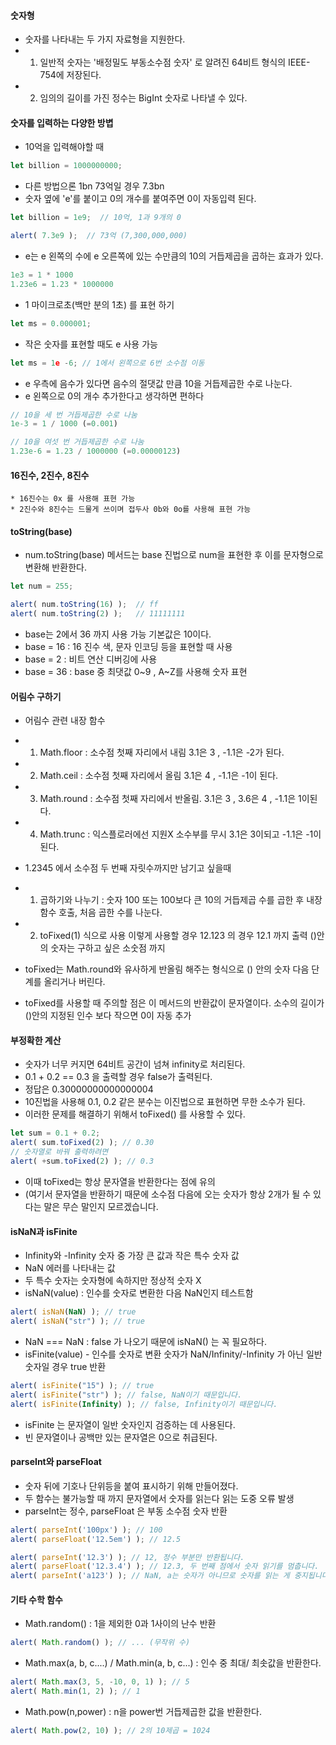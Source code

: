 #### 숫자형
  * 숫자를 나타내는 두 가지 자료형을 지원한다.
  * 1. 일반적 숫자는 '배정밀도 부동소수점 숫자' 로 알려진 64비트 형식의  IEEE-754에 저장된다.
  * 2. 임의의 길이를 가진 정수는 BigInt 숫자로 나타낼 수 있다. 

#### 숫자를 입력하는 다양한 방볍
  * 10억을 입력해야할 때 
```js
let billion = 1000000000;
```
  * 다른 방법으론 1bn 73억일 경우 7.3bn 
  * 숫자 옆에 'e'를 붙이고 0의 개수를 붙여주면 0이 자동입력 된다.
```js
let billion = 1e9;  // 10억, 1과 9개의 0

alert( 7.3e9 );  // 73억 (7,300,000,000)
```
  * e는 e 왼쪽의 수에 e 오른쪽에 있는 수만큼의 10의 거듭제곱을 곱하는 효과가 있다.
```js
1e3 = 1 * 1000
1.23e6 = 1.23 * 1000000
```
  * 1 마이크로초(백만 분의 1초) 를 표현 하기
```js  
let ms = 0.000001;
```
  * 작은 숫자를 표현할 때도 e 사용 가능
```js
let ms = 1e -6; // 1에서 왼쪽으로 6번 소수점 이동
```
  * e 우측에 음수가 있다면 음수의 절댓값 만큼 10을 거듭제곱한 수로 나눈다.
  * e 왼쪽으로 0의 개수 추가한다고 생각하면 편하다
```js
// 10을 세 번 거듭제곱한 수로 나눔
1e-3 = 1 / 1000 (=0.001)

// 10을 여섯 번 거듭제곱한 수로 나눔
1.23e-6 = 1.23 / 1000000 (=0.00000123)
```
#### 16진수, 2진수, 8진수
    * 16진수는 0x 를 사용해 표현 가능
    * 2진수와 8진수는 드물게 쓰이며 접두사 0b와 0o를 사용해 표현 가능
    
#### toString(base)
  * num.toString(base) 메서드는 base 진법으로 num을 표현한 후 이를 문자형으로 변환해 반환한다.
```js
let num = 255;

alert( num.toString(16) );  // ff
alert( num.toString(2) );   // 11111111
```
  * base는 2에서 36 까지 사용 가능 기본값은 10이다.
  * base = 16 : 16 진수 색, 문자 인코딩 등을 표현할 때 사용
  * base = 2 : 비트 연산 디버깅에 사용 
  * base = 36 : base 중 최댓값 0~9 , A~Z를 사용해 숫자 표현

#### 어림수 구하기
  * 어림수 관련 내장 함수
  * 1. Math.floor : 소수점 첫째 자리에서 내림 3.1은 3 , -1.1은 -2가 된다.
  * 2. Math.ceil : 소수점 첫째 자리에서 올림 3.1은 4 , -1.1은 -1이 된다.
  * 3. Math.round : 소수점 첫째 자리에서 반올림. 3.1은 3 , 3.6은 4 , -1.1은 1이된다.
  * 4. Math.trunc : 익스플로러에선 지원X 소수부를 무시 3.1은 3이되고 -1.1은 -1이된다.
  
  * 1.2345 에서 소수점 두 번째 자릿수까지만 남기고 싶을때
  * 1. 곱하기와 나누기 : 숫자 100 또는 100보다 큰 10의 거듭제곱 수를 곱한 후 내장 함수 호출, 처음 곱한 수를 나눈다.
  * 2. toFixed(1) 식으로 사용 이렇게 사용할 경우 12.123 의 경우 12.1 까지 출력 ()안의 숫자는 구하고 싶은 소숫점 까지
  * toFixed는 Math.round와 유사하게 반올림 해주는 형식으로 () 안의 숫자 다음 단계를 올리거나 버린다. 

  * toFixed를 사용할 때 주의할 점은 이 메서드의 반환값이 문자열이다. 소수의 길이가 ()안의 지정된 인수 보다 작으면 0이 자동 추가

#### 부정확한 계산
  * 숫자가 너무 커지면 64비트 공간이 넘쳐 infinity로 처리된다.
  * 0.1 + 0.2 == 0.3 을 출력할 경우 false가 출력된다.
  * 정답은 0.30000000000000004
  * 10진법을 사용해 0.1, 0.2 같은 분수는 이진법으로 표현하면 무한 소수가 된다.
  * 이러한 문제를 해결하기 위해서 toFixed() 를 사용할 수 있다.
```js
let sum = 0.1 + 0.2;
alert( sum.toFixed(2) ); // 0.30
// 숫자열로 바꿔 출력하려면
alert( +sum.toFixed(2) ); // 0.3
```
  * 이때 toFixed는 항상 문자열을 반환한다는 점에 유의 
  * (여기서 문자열을 반환하기 때문에 소수점 다음에 오는 숫자가 항상 2개가 될 수 있다는 말은 무슨 말인지 모르겠습니다.

#### isNaN과 isFinite
  * Infinity와 -Infinity 숫자 중 가장 큰 값과 작은 특수 숫자 값
  * NaN 에러를 나타내는 값
  * 두 특수 숫자는 숫자형에 속하지만 정상적 숫자 X 
  * isNaN(value) : 인수를 숫자로 변환한 다음 NaN인지 테스트함
```js
alert( isNaN(NaN) ); // true
alert( isNaN("str") ); // true
```
  *  NaN === NaN : false 가 나오기 때문에 isNaN() 는 꼭 필요하다.
  *  isFinite(value) - 인수를 숫자로 변환 숫자가 NaN/Infinity/-Infinity 가 아닌 일반 숫자일 경우 true 반환
```js
alert( isFinite("15") ); // true
alert( isFinite("str") ); // false, NaN이기 때문입니다.
alert( isFinite(Infinity) ); // false, Infinity이기 때문입니다.
```
  * isFinite 는 문자열이 일반 숫자인지 검증하는 데 사용된다.
  * 빈 문자열이나 공백만 있는 문자열은 0으로 취급된다.

#### parseInt와 parseFloat
  * 숫자 뒤에 기호나 단위등을 붙여 표시하기 위해 만들어졌다.
  * 두 함수는 불가능할 때 까지 문자열에서 숫자를 읽는다 읽는 도중 오류 발생
  * parseInt는 정수, parseFloat 은 부동 소수점 숫자 반환
```js
alert( parseInt('100px') ); // 100
alert( parseFloat('12.5em') ); // 12.5

alert( parseInt('12.3') ); // 12, 정수 부분만 반환됩니다.
alert( parseFloat('12.3.4') ); // 12.3, 두 번째 점에서 숫자 읽기를 멈춥니다.
alert( parseInt('a123') ); // NaN, a는 숫자가 아니므로 숫자를 읽는 게 중지됩니다.
```
 
#### 기타 수학 함수
 * Math.random() : 1을 제외한 0과 1사이의 난수 반환
```js
alert( Math.random() ); // ... (무작위 수)
```
 * Math.max(a, b, c....) / Math.min(a, b, c...) : 인수 중 최대/ 최솟값을 반환한다.
```js
alert( Math.max(3, 5, -10, 0, 1) ); // 5
alert( Math.min(1, 2) ); // 1
```
 * Math.pow(n,power) : n을 power번 거듭제곱한 값을 반환한다.
```js
alert( Math.pow(2, 10) ); // 2의 10제곱 = 1024
```
